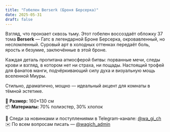 ```yaml
---
title: "Гобелен Berserk (Броня Берсерка)"
date: 2025-05-31
draft: false
---
```


Взгляд, что пронзает сквозь тьму. Этот гобелен воссоздаёт обложку 37 тома **Berserk** — Гатс в легендарной Броне Берсерка, окровавленный, но несломленный. Суровый арт в холодных оттенках передаёт боль, ярость и безумие, заключённые в этой броне.

Каждая деталь пропитана атмосферой битвы: порванные мечи, следы крови и взгляд, в котором нет ни страха, ни пощады. Настоящий трофей для фанатов манги, подчёркивающий силу духа и визуальную мощь вселенной Миуры.

Стильно, драматично, мощно — идеальный акцент для комнаты в тёмной эстетике.

🧵 **Размер:** 160×130 см  
📦 **Материалы:** 70% полиэстер, 30% хлопок  

📣 Следи за новинками и поступлениями в Telegram-канале: [@wa_gi_ch](https://t.me/wa_gi_ch)  
✉️ По всем вопросам писать — [@wagich_admin](https://t.me/wagich_admin)
